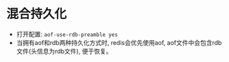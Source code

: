 # 混合持久化
- 打开配置: `aof-use-rdb-preamble yes`
- 当拥有aof和rdb两种持久化方式时, redis会优先使用aof, aof文件中会包含rdb文件(头信息为rdb文件), 便于恢复。